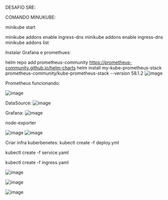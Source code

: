DESAFIO SRE:

COMANDO MINUKUBE:

minikube start

minikube addons enable ingress-dns
minikube addons enable ingress-dns
minikube addons list
>>>>>>>>>>>>>>>>>>>>>>>>>>>>>>>>>>>>>>>>>>>>>>>>>>>>>>>>>>>>>>>>>>>>>>>>>>>>>>>>>>>>>>>>>>>>>>>>>>>>>>>>>>>>>>


Instalar Grafana e promethues: 


helm repo add prometheus-community https://prometheus-community.github.io/helm-charts
helm install my-kube-prometheus-stack prometheus-community/kube-prometheus-stack --version 58.1.2
![image](https://github.com/danilo-alencar/desafio-sre/assets/46189256/b93e0672-18cb-42e5-99d5-712a8d5b7153)
>>>>>>>>>>>>>>>>>>>>>>>>>>>>>>>>>>>>>>>>>>>>>>>>>>>>>>>>>>>>>>>>>>>>>>>>>>>>>>>>>>>>>>>>>>>>>>>>>>>>>>>>>>>>>>

Prometheus funcionando:

![image](https://github.com/danilo-alencar/desafio-sre/assets/46189256/38c129fe-9837-495e-bba1-065151268cae)
>>>>>>>>>>>>>>>>>>>>>>>>>>>>>>>>>>>>>>>>>>>>>>>>>>>>>>>>>>>>>>>>>>>>>>>>>>>>>>>>>>>>>>>>>>>>>>>>>>>>>>>>>>>>>>

DataSource:
![image](https://github.com/danilo-alencar/desafio-sre/assets/46189256/3385990a-e2cd-4054-b0f3-14301daeeb7d)
>>>>>>>>>>>>>>>>>>>>>>>>>>>>>>>>>>>>>>>>>>>>>>>>>>>>>>>>>>>>>>>>>>>>>>>>>>>>>>>>>>>>>>>>>>>>>>>>>>>>>>>>>>>>>>


Grafana:
![image](https://github.com/danilo-alencar/desafio-sre/assets/46189256/24f73add-27f9-4dfa-b3a0-e6812d813fb6)
>>>>>>>>>>>>>>>>>>>>>>>>>>>>>>>>>>>>>>>>>>>>>>>>>>>>>>>>>>>>>>>>>>>>>>>>>>>>>>>>>>>>>>>>>>>>>>>>>>>>>>>>>>>>>>

node-exporter

![image](https://github.com/danilo-alencar/desafio-sre/assets/46189256/49d6790d-8601-4f3c-9834-cce806b9d62f)
![image](https://github.com/danilo-alencar/desafio-sre/assets/46189256/842e19b2-eda4-47ef-83ea-af943423dd9a)
>>>>>>>>>>>>>>>>>>>>>>>>>>>>>>>>>>>>>>>>>>>>>>>>>>>>>>>>>>>>>>>>>>>>>>>>>>>>>>>>>>>>>>>>>>>>>>>>>>>>>>>>>>>>>>

Criar infra kuberbenetes:
kubectl create -f deploy.yml

kubectl create -f service.yaml

kubectl create -f ingress.yaml

![image](https://github.com/danilo-alencar/desafio-sre/assets/46189256/407cc9c7-7fe5-44db-9bb6-b61461426be0)


![image](https://github.com/danilo-alencar/desafio-sre/assets/46189256/32bdd04f-37d5-4a65-a97d-953a2a0dd386)

![image](https://github.com/danilo-alencar/desafio-sre/assets/46189256/ce67cc69-867d-416e-a1ca-0d2a3d8b3030)





